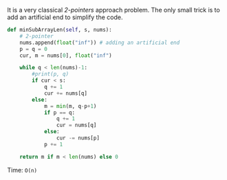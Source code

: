 It is a very classical *2-pointers* approach problem. The only small trick is to add an artificial end to simplify the code.
```python
def minSubArrayLen(self, s, nums):
	# 2-pointer
	nums.append(float("inf")) # adding an artificial end
	p = q = 0
	cur, m = nums[0], float("inf")

	while q < len(nums)-1:
		#print(p, q)
		if cur < s:
			q += 1
			cur += nums[q]
		else:
			m = min(m, q-p+1)
			if p == q:
				q += 1
				cur = nums[q]
			else:
				cur -= nums[p]
			p += 1

	return m if m < len(nums) else 0
```
Time: `O(n)`
